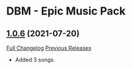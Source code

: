 # DBM - Epic Music Pack

## [1.0.6](https://github.com/ZelionGG/DBM-EpicMusicPack/tree/v1.0.6) (2021-07-20)

[Full Changelog](https://github.com/ZelionGG/DBM-EpicMusicPack/compare/v1.0.5...v1.0.6) [Previous Releases](https://github.com/ZelionGG/DBM-EpicMusicPack/releases)

- Added 3 songs.
